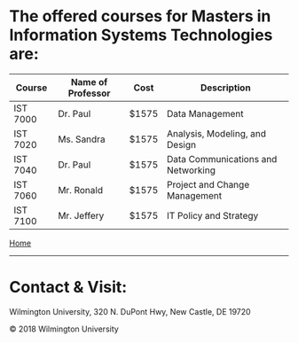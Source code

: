 


# The offered courses for Masters in  Information Systems Technologies are:

|Course | Name of Professor |Cost | Description|
|---    | ---               | --- | ---|
|IST 7000 | Dr. Paul | $1575| Data Management|
|IST 7020 | Ms. Sandra | $1575| Analysis, Modeling, and Design|
|IST 7040 |Dr. Paul | $1575| Data Communications and Networking|
|IST 7060 | Mr. Ronald| $1575| Project and Change Management|
|IST 7100 | Mr. Jeffery| $1575 |IT Policy and Strategy|


[Home](https://tuojeanbaptiste.github.io/TeamC/)


---

# Contact & Visit: 
Wilmington University, 
320 N. 
DuPont Hwy, 
New Castle, DE 19720 

<div>
   &copy; 2018 Wilmington University
</div>
